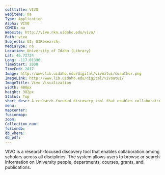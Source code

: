 ```yaml
---
colltitle: VIVO
webitems: na
Type: Application
Alpha: VIVO
CDMID: na
Website: http://vivo.nkn.uidaho.edu/vivo/
Path: vivo
Subjects: UI; UIResearch;
MediaType: na
Location: University of Idaho (Library)
Lat: 46.72724
Long: -117.01396
TimeStart: 2008
TimeEnd: 2017
Image: http://www.lib.uidaho.edu/digital/vivoatui/coauthor.png
ImageLink: http://www.lib.uidaho.edu/digital/vivoatui/
ImageTitle: Vivo Visualization
width: 400px
height: 382px
Status: Top
short_desc: A research-focused discovery tool that enables collaboration
menu: 
mapcenter: 
fusionmap: 
zoom: 
Collection_num: 
fusiondb: 
db_where: 
db_pdf: 
---
```

VIVO is a research-focused discovery tool that enables collaboration among scholars across all disciplines. The system allows users to browse or search information on University people, departments, courses, grants, and publications.